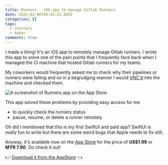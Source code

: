 ```yaml
---
title: Runners - iOS app to manage Gitlab Runners
date: 2021-01-06T05:41:21.605Z
categories: []
tags:
  - journals
  - maker
comments: true
---
```

I made a thing! It's an iOS app to remotely manage Gitlab runners. I wrote this app to solve one of the pain points that I frequently face back when I managed the CI machine that hosted Gitlab runners for my teams.

My coworkers would frequently asked me to check why their pipelines or runners were failing and so in a begrudging manner I would [VNC'd](https://en.wikipedia.org/wiki/Virtual_Network_Computing) into the machine and checked them.

![A screenshot of Runners app on the App Store](/images/uploads/runners-appstore.jpeg)

This app solved these problems by providing easy access for me 

* to quickly check the runners status
* pause, resume, or delete a runner remotely

Oh did I mentioned that this is my first SwiftUI and paid app? SwiftUI is really fun to write but there are some weird bugs that Apple needs to fix still.

Anyway, it's available now on the [App Store](https://apps.apple.com/my/app/runners-manage-gitlab-runner/id1547639220) for the price of **US$1.99** or **MYR 7.90**. Do check it out!

👉 [Download it from the AppStore](https://apps.apple.com/my/app/runners-manage-gitlab-runner/id1547639220) 👈